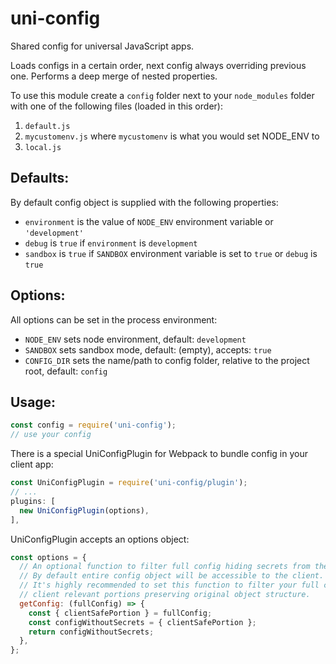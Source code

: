 uni-config
================

Shared config for universal JavaScript apps.

Loads configs in a certain order, next config always overriding previous one. Performs a deep merge of nested properties.

To use this module create a `config` folder next to your `node_modules` folder with one of the following files (loaded in this order):

  1. `default.js`
  2. `mycustomenv.js` where `mycustomenv` is what you would set NODE_ENV to
  3. `local.js`

## Defaults:

By default config object is supplied with the following properties:
  - `environment` is the value of `NODE_ENV` environment variable or `'development'`
  - `debug` is `true` if `environment` is `development`
  - `sandbox` is `true` if `SANDBOX` environment variable is set to `true` or `debug` is `true`

## Options:

All options can be set in the process environment:
 - `NODE_ENV` sets node environment, default: `development`
 - `SANDBOX` sets sandbox mode, default: (empty), accepts: `true`
 - `CONFIG_DIR` sets the name/path to config folder, relative to the project root, default: `config`

## Usage:

```javascript
const config = require('uni-config');
// use your config
```

There is a special UniConfigPlugin for Webpack to bundle config in your client app:

```javascript
const UniConfigPlugin = require('uni-config/plugin');
// ...
plugins: [
  new UniConfigPlugin(options),
],
```

UniConfigPlugin accepts an options object:
```javascript
const options = {
  // An optional function to filter full config hiding secrets from the client app.
  // By default entire config object will be accessible to the client.
  // It's highly recommended to set this function to filter your full config and only output
  // client relevant portions preserving original object structure.
  getConfig: (fullConfig) => {
    const { clientSafePortion } = fullConfig;
    const configWithoutSecrets = { clientSafePortion };
    return configWithoutSecrets;
  },
};
```
